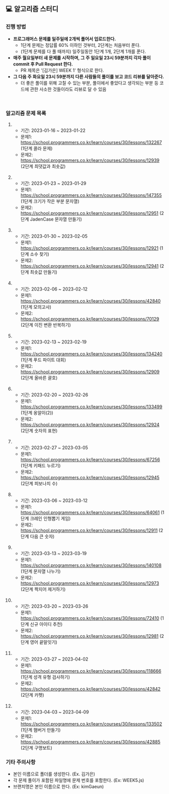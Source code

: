 ## 💻 알고리즘 스터디

### 진행 방법

-  <b> 프로그래머스 문제를 일주일에 2개씩 풀어서 업로드한다.</b>
    - 1단계 문제는 정답률 60% 이하인 것부터, 2단계는 처음부터 푼다.
    - (1단계 문제를 다 풀 때까지) 일주일동안 1단계 1개, 2단계 1개를 푼다.
-  <b>매주 월요일부터 새 문제를 시작하며, 그 주 일요일 23시 59분까지 각자 풀이 commit 후 Pull Request 한다.</b>
    - PR 제목은 '[김가은] WEEK 1' 형식으로 한다. 
- <b>그 다음 주 화요일 23시 59분까지 다른 사람들의 풀이를 보고 코드 리뷰를 달아준다.</b>  
    - 더 좋은 풀이를 위해 고칠 수 있는 부분, 풀이에서 좋았다고 생각되는 부분 등 코드에 관한 사소한 것들이라도 리뷰로 달 수 있음
</br>

### 알고리즘 문제 목록

1. 
    - 기간: 2023-01-16 ~ 2023-01-22
    - 문제1: https://school.programmers.co.kr/learn/courses/30/lessons/132267 (1단계 콜라 문제)
    - 문제2: https://school.programmers.co.kr/learn/courses/30/lessons/12939 (2단계 최댓값과 최솟값)
    </br>
    
2.  - 기간: 2023-01-23 ~ 2023-01-29
    - 문제1: https://school.programmers.co.kr/learn/courses/30/lessons/147355 (1단계 크기가 작은 부분 문자열)
    - 문제2: https://school.programmers.co.kr/learn/courses/30/lessons/12951 (2단계 JadenCase 문자열 만들기)
    </br>
    
3.  - 기간: 2023-01-30 ~ 2023-02-05
    - 문제1: https://school.programmers.co.kr/learn/courses/30/lessons/12921 (1단계 소수 찾기)
    - 문제2: https://school.programmers.co.kr/learn/courses/30/lessons/12941 (2단계 최솟값 만들기)
    </br>

4.  - 기간: 2023-02-06 ~ 2023-02-12
    - 문제1: https://school.programmers.co.kr/learn/courses/30/lessons/42840 (1단계 모의고사)
    - 문제2: https://school.programmers.co.kr/learn/courses/30/lessons/70129 (2단계 이진 변환 반복하기)
    </br>
    
    
5.  - 기간: 2023-02-13 ~ 2023-02-19
    - 문제1: https://school.programmers.co.kr/learn/courses/30/lessons/134240 (1단계 푸드 파이트 대회)
    - 문제2: https://school.programmers.co.kr/learn/courses/30/lessons/12909 (2단계 올바른 괄호)
    </br>

6.  - 기간: 2023-02-20 ~ 2023-02-26
    - 문제1: https://school.programmers.co.kr/learn/courses/30/lessons/133499 (1단계 옹알이(2))
    - 문제2: https://school.programmers.co.kr/learn/courses/30/lessons/12924 (2단계 숫자의 표현)
    </br>
    
7.  - 기간: 2023-02-27 ~ 2023-03-05
    - 문제1: https://school.programmers.co.kr/learn/courses/30/lessons/67256 (1단계 키패드 누르기)
    - 문제2: https://school.programmers.co.kr/learn/courses/30/lessons/12945 (2단계 피보나치 수)
    </br>

8.  - 기간: 2023-03-06 ~ 2023-03-12
    - 문제1: https://school.programmers.co.kr/learn/courses/30/lessons/64061 (1단계 크레인 인형뽑기 게임)
    - 문제2: https://school.programmers.co.kr/learn/courses/30/lessons/12911 (2단계 다음 큰 숫자)
    </br>
    
9.  - 기간: 2023-03-13 ~ 2023-03-19
    - 문제1: https://school.programmers.co.kr/learn/courses/30/lessons/140108 (1단계 문자열 나누기)
    - 문제2: https://school.programmers.co.kr/learn/courses/30/lessons/12973 (2단계 짝지어 제거하기)
    </br>
    
10.  - 기간: 2023-03-20 ~ 2023-03-26
     - 문제1: https://school.programmers.co.kr/learn/courses/30/lessons/72410 (1단계 신규 아이디 추천)
     - 문제2: https://school.programmers.co.kr/learn/courses/30/lessons/12981 (2단계 영어 끝말잇기)
     </br>
     
11.  - 기간: 2023-03-27 ~ 2023-04-02
     - 문제1: https://school.programmers.co.kr/learn/courses/30/lessons/118666 (1단계 성격 유형 검사하기)
     - 문제2: https://school.programmers.co.kr/learn/courses/30/lessons/42842 (2단계 카펫)
     </br>
     
12. - 기간: 2023-04-03 ~ 2023-04-09
    - 문제1: https://school.programmers.co.kr/learn/courses/30/lessons/133502 (1단계 햄버거 만들기)
    - 문제2: https://school.programmers.co.kr/learn/courses/30/lessons/42885 (2단계 구명보트)
    
### 기타 주의사항
- 본인 이름으로 폴더를 생성한다. (Ex. 김가은)
- 각 문제 풀이가 포함된 파일명에 문제 번호를 포함한다. (Ex: WEEK5.js)
- 브랜치명은 본인 이름으로 한다. (Ex: kimGaeun)
